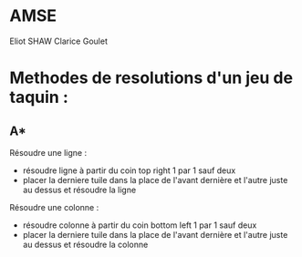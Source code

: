 # AMSE
Eliot SHAW
Clarice Goulet



# Methodes de resolutions d'un jeu de taquin :
## A*
Résoudre une ligne :
- résoudre ligne à partir du coin top right 1 par 1 sauf deux
- placer la derniere tuile dans la place de l'avant dernière et l'autre juste au dessus et résoudre la ligne

Résoudre une colonne :
- résoudre colonne à partir du coin bottom left 1 par 1 sauf deux
- placer la derniere tuile dans la place de l'avant dernière et l'autre juste au dessus et résoudre la colonne


